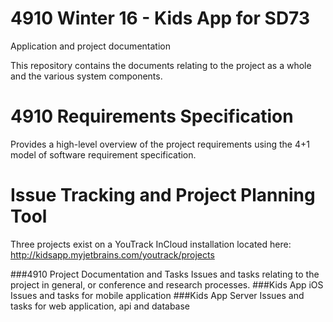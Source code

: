 # 4910 Winter 16 - Kids App for SD73
Application and project documentation

This repository contains the documents relating to the project as a whole and the various system components.

4910 Requirements Specification
===============================
Provides a high-level overview of the project requirements using the 4+1 model of software requirement specification.

Issue Tracking and Project Planning Tool
=======================================
Three projects exist on a YouTrack InCloud installation located here:
http://kidsapp.myjetbrains.com/youtrack/projects

###4910 Project Documentation and Tasks
Issues and tasks relating to the project in general, or conference and research processes.
###Kids App iOS
Issues and tasks for mobile application
###Kids App Server
Issues and tasks for web application, api and database


